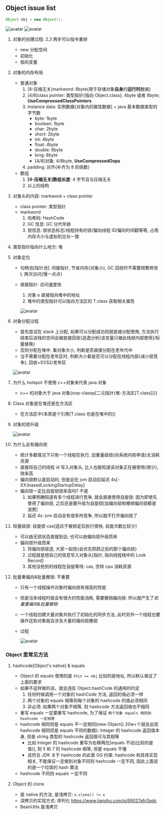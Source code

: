 ## Object issue list

```java
Object obj = new Object();
```

![avatar](/static/image/java/javase-jvm-object.png)
![avatar](/static/image/java/javase-jvm-object-v2.png)

1. 对象的创建过程: 2,3 两步可以指令重排
   - new 分配空间
   - 初始化
   - 指向变量
2. 对象的内存布局
   - 普通对象
     1. [8-压缩无关]markword: 8byte{用于存储对象**自身**的**运行时**数据}
     2. [4/8]class pointer: 类型指针{指向 Object.class}, 4byte 或者 8byte; **UseCompressedClassPointers**
     3. instance data: 实例数据{对象内的属性数据} + java 基本数据类型的字节数
        - byte: 1byte
        - boolean: 1byte
        - char: 2byte
        - short: 2byte
        - int: 4byte
        - float: 4byte
        - double: 8byte
        - long: 8byte
        - [4/8]对象: 4/8byte, **UseCompressedOops**
     4. padding: 对齐{补齐为 8 的倍数}
   - 数组
     1. **[4-压缩无关]数组长度**: 4 字节且与压缩无关
     2. 以上的结构
3. 对象头的内容: markword + class pointer
   - class pointer: 类型指针
   - markword
     1. 哈希码: HashCode
     2. GC 信息: GC 分代年龄
     3. 锁信息: 锁状态标志/线程持有的锁/偏向线程 ID/偏向时间戳等等, 占用内存大小与虚拟机位长一致
4. 类型指针指向什么地方: 堆
5. 对象定位

   - 句柄池[指针池]: 间接指针, 节省内存{对象小}, GC 回收时不需要频繁修改 t; 两次访问{慢一点点}
   - 直接指针: 访问速度快

     1. 对象 o 直接指向堆中的地址
     2. 堆中的类型指针可以指向方法区的 T.class 获取相关属性

     ![avatar](/static/image/java/javaee-jvm-locate.png)

6. 对象分配过程

   - 首先尝试在 stack 上分配, 如果可以分配成功则就直接分配使用, 方法执行结束后该栈的空间会被直接回收{逃逸分析[该变量只被此栈帧内部使用]/标量替换}
   - 否则分配在堆中, 看对象大小, 判断是否直接分配在老年代中
   - 当不需要分配在老年区时, 判断大小看是否可以分配在线程内部{减小锁竞争}, 回收+S1/S2/老年区

   ![avatar](/static/image/java/javaee-jvm-allocate.png)

7. 为什么 hotspot 不使用 c++对象来代表 java 对象
   - c++ 的对象大于 java 对象{oop-classp[二元指针{堆-方法区[T.class]}]}
8. Class 对象是在堆还是在方法区
   - 在方法区中{本质是个引用[T.class 也是在堆中的]}
9. 对象的锁升级

   ![avatar](/static/image/java/javase-jvm-lock-upgrade.png)

10. 为什么会有偏向锁

    - 统计多数情况下只有一个线程在执行, 加重量级锁{向系统内核申请}太消耗资源
    - 直接将自己的线程 id 写入对象头, 比人也能知道该对象正在被使用{很少}, 效率高
    - 偏向锁默认是启动的, 但是会在 jvm 启动后延迟 4s[-XX:biasedLockingStartupDelay]
    - 偏向锁一定比自旋锁效率高吗? 不是
      1. 如果明确知道有多个线程进行竞争, 就会直接使用自旋锁: 因为即使先使用了偏向锁, 之后还是要升级为自旋锁[加偏向锁和撤销偏向锁都是浪费]
      2. 延迟 4s: jvm 启动会有很多所竞争, 所以就不打开偏向锁了

11. 轻量级锁: 自旋锁 cas[适应于被锁定后执行很快, 自旋次数比较少]

    - 可以由无锁状态直接到达; 也可以由偏向锁升级而来
    - 偏向锁升级而来
      1. 将偏向锁驱逐, 大家一起抢{会优先照顾之前的那个偏向锁}
      2. 过程就是想自己的信息写入对象头[指针, 指向线程栈中的 Look Record]
      3. 其他没抢到的线程在自旋等待: cas, 空转 cpu 消耗资源

12. 批量重偏向&批量撤销: 不重要

    - 只有一个线程操作对象时偏向锁有很高的性能
    - 但是当多线程时就会有很大的性能消耗, 需要撤销偏向锁: 所以就产生了*批量重偏向&批量撤销*
    - 一个线程创建大量对象并执行了初始化的同步方法, 此时另外一个线程也要操作这些对象就会涉及大量的偏向锁撤销
    - 过程

      ![avatar](/static/image/java/javase-jvm-lock-explain.png)

### Object 里常见方法

1. hashcode[Object's native] & equals

   - Object 的 equals 使用的是 `this == obj` 比较的是地址, 所以默认保证了上面的要求
   - 如果不这样做的话，就会违反 Object.hashCode 的通用的约定
     1. 任何时候调用一个对象的 hashCode 方法, 返回的值必须一样
     2. 两个对象的 equals 相等则每个对象的 hashcode 的值必须相同
     3. 非必须: 如果两个对象不相等, 则 hashcode 方法返回值也不相同
   - 重写 equals 一定要重写 hashcode, 为了保证 `两个对象 equals 相同则 hashcode 一定相等`
   - hashcode 相同但是 equals 不一定相同{new Object() 20w+个就会出现 hashcode 相同但是 equals 不同的数据}: Integer 的 hashcode 返回值本身, 但是 string 类型的 hashcode 返回值可与其相等
     - 比如 Integer 的 hashcode 重写为右移两位[equals 不动(比较的是值)], 则 5 和 7 的 hashcode 相等, 但是 equals 不懂
     - 且符合 JDK 关于 hashcode 的此案 GG 约束: hashcode 和具体实现相关, 不能保证一定做到对象不同则 hashcode 一定不同, 因此上面说的是一个垃圾的 hash 算法
   - hashcode 不同则 equals 一定不同

2. Object 的 clone

   - 是 native 的方法, 是浅拷贝: `x.clone() != x`
   - 深拷贝的实现方式: 序列化 https://www.jianshu.com/p/69027afc0adc
   - BeanUtils 是浅拷贝
